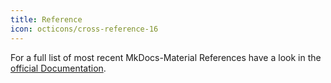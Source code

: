 ```yaml
---
title: Reference
icon: octicons/cross-reference-16
---
```


For a full list of most recent MkDocs-Material References have a look in the [official Documentation](https://squidfunk.github.io/mkdocs-material/reference/).
